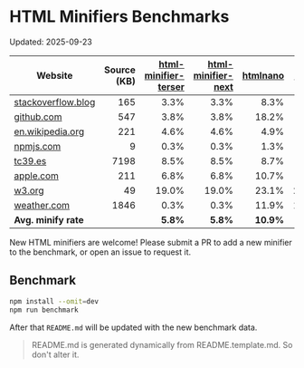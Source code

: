 # HTML Minifiers Benchmarks

Updated: 2025-09-23

[html-minifier-terser]: https://www.npmjs.com/package/html-minifier-terser/v/7.2.0
[html-minifier-next]: https://www.npmjs.com/package/html-minifier-next/v/2.1.4
[htmlnano]: https://www.npmjs.com/package/htmlnano/v/2.1.5
[minify]: https://www.npmjs.com/package/@tdewolff/minify/v/2.24.3
[minify-html]: https://www.npmjs.com/package/@minify-html/node/v/0.16.4

| Website                                                     | Source (KB) | [html-minifier-terser] | [html-minifier-next] | [htmlnano] | [minify] | [minify-html] |
| ----------------------------------------------------------- | ----------: | ---------------------: | -------------------: | ---------: | -------: | ------------: |
| [stackoverflow.blog](https://stackoverflow.blog/)           |         165 |                   3.3% |                 3.3% |       8.3% |     4.5% |          4.0% |
| [github.com](https://github.com/)                           |         547 |                   3.8% |                 3.8% |      18.2% |     8.1% |          6.4% |
| [en.wikipedia.org](https://en.wikipedia.org/wiki/Main_Page) |         221 |                   4.6% |                 4.6% |       4.9% |     6.2% |          2.9% |
| [npmjs.com](https://www.npmjs.com/package/eslint)           |           9 |                   0.3% |                 0.3% |       1.3% |     2.8% |          0.6% |
| [tc39.es](https://tc39.es/ecma262/)                         |        7198 |                   8.5% |                 8.5% |       8.7% |     9.5% |          9.1% |
| [apple.com](https://www.apple.com/)                         |         211 |                   6.8% |                 6.8% |      10.7% |     9.4% |          7.2% |
| [w3.org](https://www.w3.org/)                               |          49 |                  19.0% |                19.0% |      23.1% |    24.2% |         20.0% |
| [weather.com](https://weather.com)                          |        1846 |                   0.3% |                 0.3% |      11.9% |    11.7% |          0.7% |
| **Avg. minify rate**                                        |             |               **5.8%** |             **5.8%** |  **10.9%** | **9.5%** |      **6.4%** |

New HTML minifiers are welcome!
Please submit a PR to add a new minifier to the benchmark, or open an issue to request it.

## Benchmark

```bash
npm install --omit=dev
npm run benchmark
```

After that `README.md` will be updated with the new benchmark data.

> README.md is generated dynamically from README.template.md. So don't alter it.
